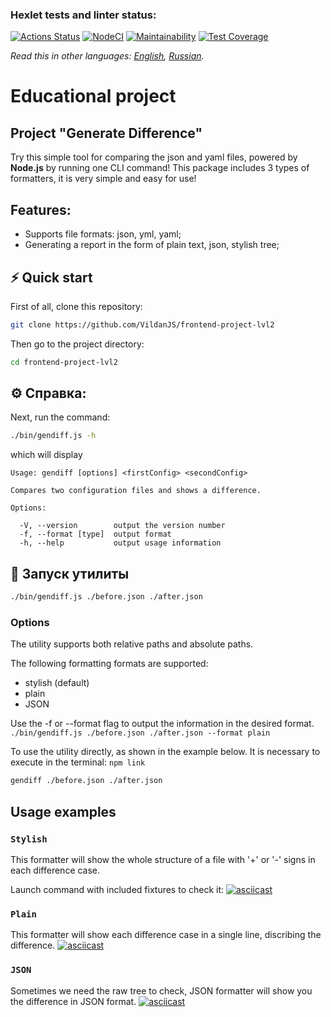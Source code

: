 ### Hexlet tests and linter status:
[![Actions Status](https://github.com/VildanJS/frontend-project-lvl2/workflows/hexlet-check/badge.svg)](https://github.com/VildanJS/frontend-project-lvl2/actions)
[![NodeCI](https://github.com/VildanJS/frontend-project-lvl2/actions/workflows/Github-Actions.yml/badge.svg)](https://github.com/VildanJS/frontend-project-lvl2/actions/workflows/Github-Actions.yml)
[![Maintainability](https://api.codeclimate.com/v1/badges/2aed6a559b72da8789d4/maintainability)](https://codeclimate.com/github/Giridhar108/frontend-project-lvl2/maintainability)
[![Test Coverage](https://api.codeclimate.com/v1/badges/2aed6a559b72da8789d4/test_coverage)](https://codeclimate.com/github/Giridhar108/frontend-project-lvl2/test_coverage)

*Read this in other languages: [English](README.ru.md), [Russian](README.ru.md).*

# Educational project

## Project "Generate Difference"

Try this simple tool for comparing the json and yaml files, powered by <b>Node.js</b> by running one CLI command!
This package includes 3 types of formatters, it is very simple and easy for use!

## Features:

* Supports file formats: json, yml, yaml;
* Generating a report in the form of plain text, json, stylish tree;

## ⚡️ Quick start
First of all, clone this repository:
```bash
git clone https://github.com/VildanJS/frontend-project-lvl2
```

Then go to the project directory:

```bash
cd frontend-project-lvl2
```

## ⚙️ Справка:
Next, run the command: 

```bash
./bin/gendiff.js -h
```

which will display
```
Usage: gendiff [options] <firstConfig> <secondConfig>

Compares two configuration files and shows a difference.

Options:

  -V, --version        output the version number
  -f, --format [type]  output format
  -h, --help           output usage information
```

## 🚀 Запуск утилиты

```bash
./bin/gendiff.js ./before.json ./after.json
```

### Options

The utility supports both relative paths and absolute paths.

The following formatting formats are supported:
* stylish (default)
* plain
* JSON

Use the -f or --format flag to output the information in the desired format.
`./bin/gendiff.js ./before.json ./after.json --format plain`

To use the utility directly, as shown in the example below.
It is necessary to execute in the terminal: `npm link`
```bash
gendiff ./before.json ./after.json
```

## Usage examples
### `Stylish`

This formatter will show the whole structure of a file with '+' or '-' signs in each difference case.

Launch command with included fixtures to check it:
[![asciicast](https://asciinema.org/a/380750.svg)](https://asciinema.org/a/380750)

### `Plain`

This formatter will show each difference case in a single line, discribing the difference.
[![asciicast](https://asciinema.org/a/k56y0xAy95Fzj7pGj9ty90oiN.svg)](https://asciinema.org/a/k56y0xAy95Fzj7pGj9ty90oiN)

### `JSON`

Sometimes we need the raw tree to check, JSON formatter will show you the difference in JSON format.
[![asciicast](https://asciinema.org/a/m9yMDOx2bLLxAvyPVLQO40ICZ.svg)](https://asciinema.org/a/m9yMDOx2bLLxAvyPVLQO40ICZ)